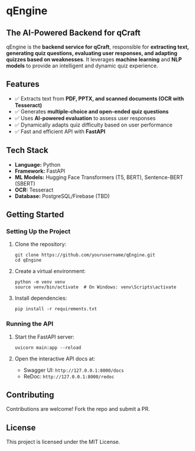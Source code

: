 # qEngine
## The AI-Powered Backend for qCraft

qEngine is the **backend service for qCraft**, responsible for **extracting text, generating quiz questions, evaluating user responses, and adapting quizzes based on weaknesses**. It leverages **machine learning** and **NLP models** to provide an intelligent and dynamic quiz experience.

## Features

- ✅ Extracts text from **PDF, PPTX, and scanned documents (OCR with Tesseract)**
- ✅ Generates **multiple-choice and open-ended quiz questions**
- ✅ Uses **AI-powered evaluation** to assess user responses
- ✅ Dynamically adapts quiz difficulty based on user performance
- ✅ Fast and efficient API with **FastAPI**

## Tech Stack

* **Language:** Python
* **Framework:** FastAPI
* **ML Models:** Hugging Face Transformers (T5, BERT), Sentence-BERT (SBERT)
* **OCR:** Tesseract
* **Database:** PostgreSQL/Firebase (TBD)

## Getting Started

### Setting Up the Project

1. Clone the repository:
   ```
   git clone https://github.com/yourusername/qEngine.git
   cd qEngine
   ```

2. Create a virtual environment:
   ```
   python -m venv venv  
   source venv/bin/activate  # On Windows: venv\Scripts\activate  
   ```

3. Install dependencies:
   ```
   pip install -r requirements.txt  
   ```

### Running the API

1. Start the FastAPI server:
   ```
   uvicorn main:app --reload
   ```

2. Open the interactive API docs at:
   * Swagger UI: `http://127.0.0.1:8000/docs`
   * ReDoc: `http://127.0.0.1:8000/redoc`

## Contributing

Contributions are welcome! Fork the repo and submit a PR.

## License

This project is licensed under the MIT License.
